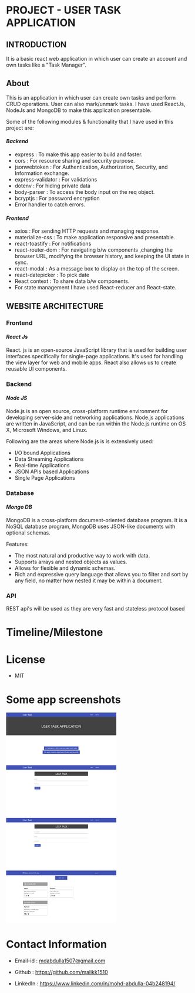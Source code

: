 # **PROJECT - USER TASK APPLICATION**

## **INTRODUCTION**
 It is a basic react web application in which user can create an account and own tasks like a "Task Manager".

## **About**
This is an application in which user can create own tasks and perform CRUD operations. User can also mark/unmark tasks. I have used ReactJs, NodeJs and MongoDB to make this application presentable.

Some of the following modules & functionality that I have used in this project are:
#### *Backend* 
- express : To make this app easier to build and faster.
- cors : For resource sharing and security purpose.
- jsonwebtoken : For Authentication, Authorization, Security, and Information exchange. 
- express-validator : For validations 
- dotenv : For hiding private data
- body-parser : To access the body input on the req object.
- bcryptjs : For password encryption 
- Error handler to catch errors.

#### *Frontend*
 - axios : For sending HTTP requests and managing response. 
 - materialize-css : To make application responsive and presentable.
 - react-toastify : For notifications
 - react-router-dom : For navigating b/w components ,changing the browser URL,  modifying the browser history, and keeping the UI state in sync.
 - react-modal : As a message box to display on the top of the screen.
 - react-datepicker : To pick date 
 - React context : To share data b/w components.
 - For state management I have used React-reducer and React-state.



## **WEBSITE ARCHITECTURE**

### **Frontend**

#### *React Js* 
   React. js is an open-source JavaScript library that is used for building user interfaces specifically for single-page applications. It's used for handling the view layer for web and mobile apps. React also allows us to create reusable UI components.

### **Backend**

#### *Node JS*   
   Node.js is an open source, cross-platform runtime environment for developing server-side and networking applications. Node.js applications are written in JavaScript, and can be run within the Node.js runtime on OS X, Microsoft Windows, and Linux.

   Following are the areas where Node.js is is extensively used:

   - I/O bound Applications
   - Data Streaming Applications
   - Real-time Applications
   - JSON APIs based Applications
   - Single Page Applications

### **Database**

#### *Mongo DB*   

   MongoDB is a cross-platform document-oriented database program. It is a NoSQL database program, MongoDB uses JSON-like documents with optional schemas.

   Features:

   - The most natural and productive way to work with data.
   - Supports arrays and nested objects as values.
   - Allows for flexible and dynamic schemas.
   - Rich and expressive query language that allows you to filter and sort by any field, no matter how nested it may be
     within a document.

### **API**

   REST api's will be used as they are very fast and stateless protocol based
      

# Timeline/Milestone

# License
 - MIT

# Some app screenshots
<img src="/app-images/homeScreen.PNG" width="300">
<img src="/app-images/signin.PNG" width="300">
<img src="/app-images/signup.PNG" width="300">
<img src="/app-images/authHome.PNG" width="300">

# Contact Information

-  Email-id : mdabdulla1507@gmail.com

-  Github : https://github.com/malikk1510

-  LinkedIn : https://www.linkedin.com/in/mohd-abdulla-04b248194/
